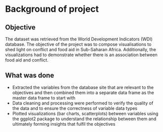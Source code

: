 # Background of project

## Objective
The dataset was retrieved from the World Development Indicators (WDI) database. The objective of the project was to compose visualisations to shed light on conflict and food aid in 
Sub-Saharan Africa. Additionally, the visualizations had to demonstrate whether there is an association between food aid and conflict.

## What was done
- Extracted the variables from the database site that are relevant to the objectives and then combined them into a separate data frame as the master data frame to start with
- Data cleaning and processing were performed to verify the quality of the data and to ensure the correctness of variable data types
- Plotted visualizations (bar charts, scatterplots) between variables using the ggplot2 package to understand the relationship between them and ultimately forming insights that fulfil the objectives
  
